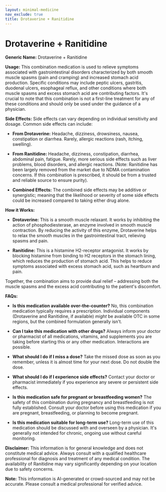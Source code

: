 ```yaml
---
layout: minimal-medicine
nav_exclude: true
title: Drotaverine + Ranitidine
---
```


# Drotaverine + Ranitidine

**Generic Name:** Drotaverine + Ranitidine

**Usage:** This combination medication is used to relieve symptoms associated with gastrointestinal disorders characterized by both smooth muscle spasms (pain and cramping) and increased stomach acid production.  Specific conditions may include peptic ulcers, gastritis, duodenal ulcers, esophageal reflux, and other conditions where both muscle spasms and excess stomach acid are contributing factors.  It's crucial to note that this combination is not a first-line treatment for any of these conditions and should only be used under the guidance of a physician.

**Side Effects:**  Side effects can vary depending on individual sensitivity and dosage.  Common side effects can include:

* **From Drotaverine:** Headache, dizziness, drowsiness, nausea, constipation or diarrhea.  Rarely, allergic reactions (rash, itching, swelling).
* **From Ranitidine:** Headache, dizziness, constipation, diarrhea, abdominal pain, fatigue.  Rarely, more serious side effects such as liver problems, blood disorders, and allergic reactions.  (Note: Ranitidine has been largely removed from the market due to NDMA contamination concerns.  If this combination is prescribed, it should be from a trusted and reliable source to ensure purity).

* **Combined Effects:** The combined side effects may be additive or synergistic; meaning that the likelihood or severity of some side effects could be increased compared to taking either drug alone.


**How it Works:**

* **Drotaverine:** This is a smooth muscle relaxant.  It works by inhibiting the action of phosphodiesterase, an enzyme involved in smooth muscle contraction. By reducing the activity of this enzyme, Drotaverine helps to relax the smooth muscles in the gastrointestinal tract, relieving spasms and pain.

* **Ranitidine:** This is a histamine H2-receptor antagonist.  It works by blocking histamine from binding to H2 receptors in the stomach lining, which reduces the production of stomach acid.  This helps to reduce symptoms associated with excess stomach acid, such as heartburn and pain.

Together, the combination aims to provide dual relief – addressing both the muscle spasms and the excess acid contributing to the patient's discomfort.

**FAQs:**

* **Is this medication available over-the-counter?** No, this combination medication typically requires a prescription.  Individual components (Drotaverine and Ranitidine, if available) *might* be available OTC in some regions, but the combined formulation generally isn't.

* **Can I take this medication with other drugs?**  Always inform your doctor or pharmacist of all medications, vitamins, and supplements you are taking before starting this or any other medication.  Interactions are possible.

* **What should I do if I miss a dose?** Take the missed dose as soon as you remember, unless it is almost time for your next dose.  Do not double the dose.

* **What should I do if I experience side effects?** Contact your doctor or pharmacist immediately if you experience any severe or persistent side effects.

* **Is this medication safe for pregnant or breastfeeding women?**  The safety of this combination during pregnancy and breastfeeding is not fully established.  Consult your doctor before using this medication if you are pregnant, breastfeeding, or planning to become pregnant.

* **Is this medication suitable for long-term use?** Long-term use of this medication should be discussed with and overseen by a physician.  It's generally not intended for chronic, ongoing use without careful monitoring.


**Disclaimer:** This information is for general knowledge and does not constitute medical advice.  Always consult with a qualified healthcare professional for diagnosis and treatment of any medical condition.  The availability of Ranitidine may vary significantly depending on your location due to safety concerns.


**Note:** This information is AI-generated or crowd-sourced and may not be accurate. Please consult a medical professional for verified advice.